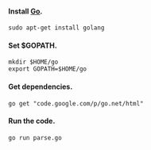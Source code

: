 #### Install [Go](http://golang.org/).
`sudo apt-get install golang`

#### Set $GOPATH.
```
mkdir $HOME/go
export GOPATH=$HOME/go
```

#### Get dependencies.
`go get "code.google.com/p/go.net/html"`

#### Run the code.
`go run parse.go`